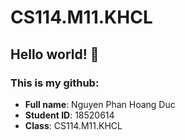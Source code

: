 # CS114.M11.KHCL
## Hello world! 🎈 
### This is my github:
- **Full name**: Nguyen Phan Hoang Duc
- **Student ID**: 18520614
- **Class**: CS114.M11.KHCL
